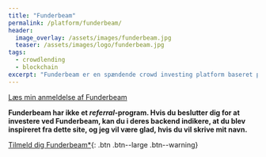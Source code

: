 ```yaml
---
title: "Funderbeam"
permalink: /platform/funderbeam/
header:
  image_overlay: /assets/images/funderbeam.jpg
  teaser: /assets/images/logo/funderbeam.jpg
tags:
  - crowdlending
  - blockchain
excerpt: "Funderbeam er en spændende crowd investing platform baseret på blockchain-teknologierne - men måske for risikofyldt?"
---
```


[Læs min anmeldelse af Funderbeam](/thunderbeam-anmeldelse/)

**Funderbeam har ikke et _referral_-program. Hvis du beslutter dig for at investere ved Funderbeam, kan du i deres backend indikere, at du blev inspireret fra dette site, og jeg vil være glad, hvis du vil skrive mit navn.**

[Tilmeld dig Funderbeam*](/go/funderbeam/){: .btn .btn--large .btn--warning}
